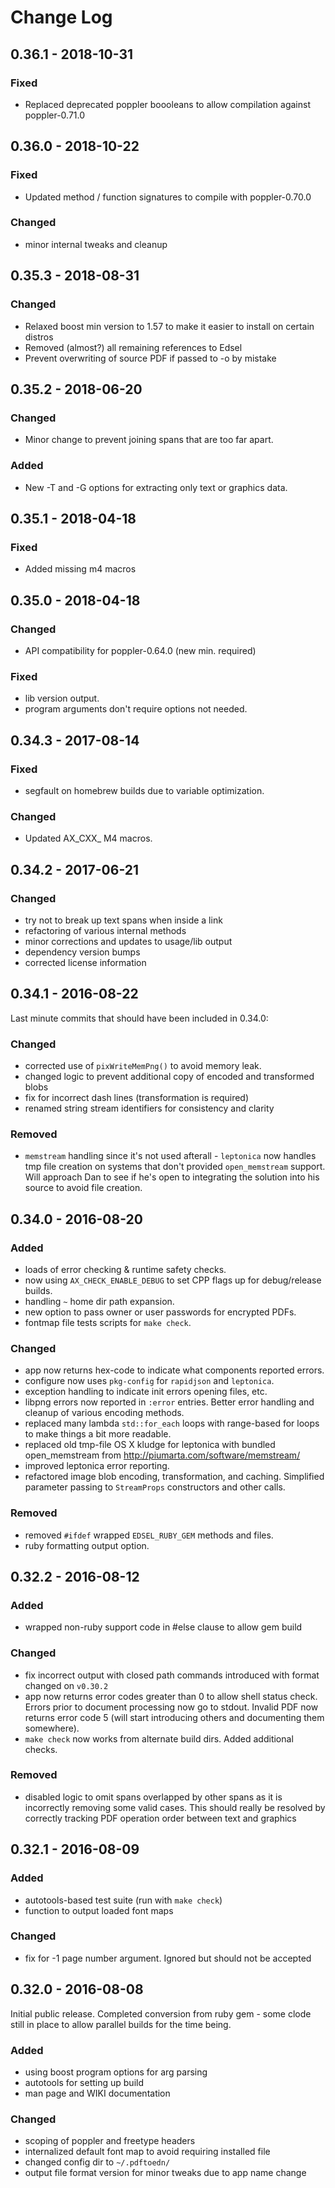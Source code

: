 # Change Log

## 0.36.1 - 2018-10-31
### Fixed
* Replaced deprecated poppler boooleans to allow compilation against poppler-0.71.0

## 0.36.0 - 2018-10-22
### Fixed
* Updated method / function signatures to compile with poppler-0.70.0

### Changed
* minor internal tweaks and cleanup

## 0.35.3 - 2018-08-31
### Changed
* Relaxed boost min version to 1.57 to make it easier to install on
  certain distros
* Removed (almost?) all remaining references to Edsel
* Prevent overwriting of source PDF if passed to -o by mistake

## 0.35.2 - 2018-06-20
### Changed
* Minor change to prevent joining spans that are too far apart.

### Added
* New -T and -G options for extracting only text or graphics data.

## 0.35.1 - 2018-04-18
### Fixed
* Added missing m4 macros

## 0.35.0 - 2018-04-18
### Changed
* API compatibility for poppler-0.64.0 (new min. required)

### Fixed
* lib version output.
* program arguments don't require options not needed.

## 0.34.3 - 2017-08-14

### Fixed
* segfault on homebrew builds due to variable optimization.

### Changed
* Updated AX_CXX_ M4 macros.

## 0.34.2 - 2017-06-21

### Changed
* try not to break up text spans when inside a link
* refactoring of various internal methods
* minor corrections and updates to usage/lib output
* dependency version bumps
* corrected license information

## 0.34.1 - 2016-08-22

Last minute commits that should have been included in 0.34.0:

### Changed
* corrected use of `pixWriteMemPng()` to avoid memory leak.
* changed logic to prevent additional copy of encoded and transformed
  blobs
* fix for incorrect dash lines (transformation is required)
* renamed string stream identifiers for consistency and clarity

### Removed
* `memstream` handling since it's not used afterall - `leptonica` now
  handles tmp file creation on systems that don't provided
  `open_memstream` support. Will approach Dan to see if he's open to
  integrating the solution into his source to avoid file creation.

## 0.34.0 - 2016-08-20

### Added
* loads of error checking & runtime safety checks.
* now using `AX_CHECK_ENABLE_DEBUG` to set CPP flags up for
  debug/release builds.
* handling `~` home dir path expansion.
* new option to pass owner or user passwords for encrypted PDFs.
* fontmap file tests scripts for `make check`.

### Changed
* app now returns hex-code to indicate what components reported
  errors.
* configure now uses `pkg-config` for `rapidjson` and `leptonica`.
* exception handling to indicate init errors opening files, etc.
* libpng errors now reported in `:error` entries. Better error handling
  and cleanup of various encoding methods.
* replaced many lambda `std::for_each` loops with range-based for
  loops to make things a bit more readable.
* replaced old tmp-file OS X kludge for leptonica with bundled
  open_memstream from http://piumarta.com/software/memstream/
* improved leptonica error reporting.
* refactored image blob encoding, transformation, and
  caching. Simplified parameter passing to `StreamProps` constructors
  and other calls.

### Removed
* removed `#ifdef` wrapped `EDSEL_RUBY_GEM` methods and files.
* ruby formatting output option.

## 0.32.2 - 2016-08-12

### Added
* wrapped non-ruby support code in #else clause to allow gem build

### Changed
* fix incorrect output with closed path commands introduced with
  format changed on `v0.30.2`
* app now returns error codes greater than 0 to allow shell status
  check. Errors prior to document processing now go to stdout. Invalid
  PDF now returns error code 5 (will start introducing others and
  documenting them somewhere).
* `make check` now works from alternate build dirs. Added additional
  checks.

### Removed
* disabled logic to omit spans overlapped by other spans as it is
  incorrectly removing some valid cases. This should really be
  resolved by correctly tracking PDF operation order between text and
  graphics

## 0.32.1 - 2016-08-09

### Added
* autotools-based test suite (run with `make check`)
* function to output loaded font maps

### Changed
* fix for -1 page number argument. Ignored but should not be accepted

## 0.32.0 - 2016-08-08

Initial public release. Completed conversion from ruby gem - some
clode still in place to allow parallel builds for the time being.

### Added
* using boost program options for arg parsing
* autotools for setting up build
* man page and WIKI documentation

### Changed
* scoping of poppler and freetype headers
* internalized default font map to avoid requiring installed file
* changed config dir to `~/.pdftoedn/`
* output file format version for minor tweaks due to app name change

